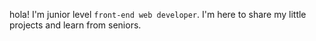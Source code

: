 hola! I'm junior level `front-end web developer`. I'm here to share my little projects and learn from seniors.



